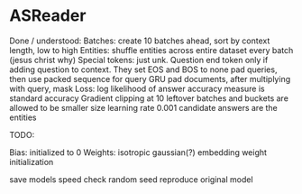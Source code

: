 # ASReader

Done / understood:
Batches: create 10 batches ahead, sort by context length, low to high
Entities: shuffle entities across entire dataset every batch (jesus christ why)
Special tokens: just unk. Question end token only if adding question to context. They set EOS and BOS to none
pad queries, then use packed sequence for query GRU
pad documents, after multiplying with query, mask
Loss: log likelihood of answer
accuracy measure is standard accuracy
Gradient clipping at 10
leftover batches and buckets are allowed to be smaller size
learning rate 0.001
candidate answers are the entities


TODO:

Bias: initialized to 0
Weights: isotropic gaussian(?)
embedding weight initialization

save models
speed
check random seed
reproduce original model


